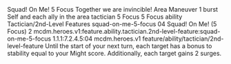 <ability>
  <name>Squad! On Me!</name>
  <cost>5 Focus</cost>
  <flavor>Together we are invincible!</flavor>
  <keywords>
    <keyword>Area</keyword>
  </keywords>
  <type>Maneuver</type>
  <distance>1 burst</distance>
  <target>Self and each ally in the area</target>
  <metadata>
    <class>tactician</class>
    <cost>5 Focus</cost>
    <cost_amount>5</cost_amount>
    <cost_resource>Focus</cost_resource>
    <feature_type>ability</feature_type>
    <file_dpath>Tactician/2nd-Level Features</file_dpath>
    <item_id>squad-on-me-5-focus</item_id>
    <item_index>04</item_index>
    <item_name>Squad! On Me! (5 Focus)</item_name>
    <level>2</level>
    <scc>mcdm.heroes.v1:feature.ability.tactician.2nd-level-feature:squad-on-me-5-focus</scc>
    <scdc>1.1.1:7.2.4.5:04</scdc>
    <source>mcdm.heroes.v1</source>
    <type>feature/ability/tactician/2nd-level-feature</type>
  </metadata>
  <effects>
    <effect type="mundane">Until the start of your next turn, each target has a bonus to stability equal to your Might score. Additionally, each target gains 2 surges.</effect>
  </effects>
</ability>
